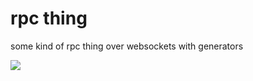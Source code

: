 # rpc thing

some kind of rpc thing over websockets with generators

![](http://kids.nationalgeographic.com/content/dam/kids/photos/articles/Other%20Explore%20Photos/R-Z/Wacky%20Weekend/wacky-weekend-promo-tile-3.png)
